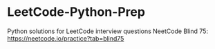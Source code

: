 # LeetCode-Python-Prep
Python solutions for LeetCode interview questions
NeetCode Blind 75: https://neetcode.io/practice?tab=blind75
